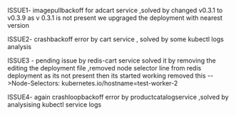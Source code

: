 ISSUE1-
imagepullbackoff for adcart service ,solved by changed v0.3.1 to v0.3.9
as v 0.3.1 is not present we upgraged the deployment with nearest version

ISSUE2-
crashbackoff error by cart service , solved by some kubectl logs analysis

ISSUE3 -
pending issue by redis-cart service solved it by removing the editing the deployment file ,removed node selector line from redis deployment as its not present 
then its started working 
 removed this -->Node-Selectors:   kubernetes.io/hostname=test-worker-2

ISSUE4-
again crashloopbackoff error by productcatalogservice ,solved by analysising kubectl  service logs

